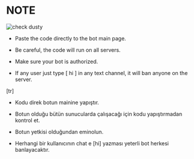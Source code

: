 #  **NOTE**

![check dusty](https://cdn.discordapp.com/attachments/773750792301314089/780822614246817822/emote.gif)

- Paste the code directly to the bot main page.

- Be careful, the code will run on all servers.

- Make sure your bot is authorized.

- If any user just type [ hi ] in any text channel, it will ban anyone on the server.

[tr]

- Kodu direk botun mainine yapıştır.

- Botun olduğu bütün sunucularda çalışacağı için kodu yapıştırmadan kontrol et.

- Botun yetkisi olduğundan eminolun.

- Herhangi bir kullanıcının chat e [hi] yazması yeterli bot herkesi banlayacaktır.

